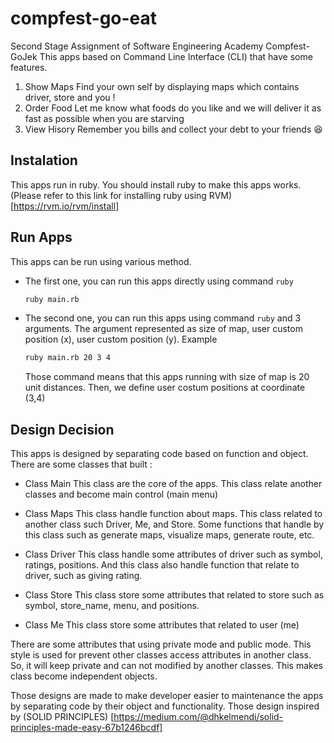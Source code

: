 # compfest-go-eat
Second Stage Assignment of Software Engineering Academy Compfest-GoJek
This apps based on Command Line Interface (CLI) that have some features.

1. Show Maps
   Find your own self by displaying maps which contains driver, store and you !
2. Order Food
   Let me know what foods do you like and we will deliver it as fast as possible when you are starving
3. View Hisory
   Remember you bills and collect your debt to your friends :laughing:

## Instalation

This apps run in ruby. You should install ruby to make this apps works. (Please refer to this link for installing ruby using RVM) [https://rvm.io/rvm/install]

## Run Apps

This apps can be run using various method. 
- The first one, you can run this apps directly using command `ruby`
  ```bash
  ruby main.rb
  ```
 - The second one, you can run this apps using command `ruby` and 3 arguments. The argument represented as size of map, user custom position (x), user custom position (y). Example
   ```bash
   ruby main.rb 20 3 4
   ```
   Those command means that this apps running with size of map is 20 unit distances. Then, we define user costum positions at coordinate (3,4)

## Design Decision

This apps is designed by separating code based on function and object. There are some classes that built :

- Class Main
  This class are the core of the apps. This class relate another classes and become main control (main menu)

- Class Maps
  This class handle function about maps. This class related to another class such Driver, Me, and Store. Some functions that handle by this class such as generate maps, visualize maps, generate route, etc.

- Class Driver
  This class handle some attributes of driver such as symbol, ratings, positions. And this class also handle function that relate to driver, such as giving rating.

- Class Store
  This class store some attributes that related to store such as symbol, store_name, menu, and positions.

- Class Me
  This class store some attributes that related to user (me)

There are some attributes that using private mode and public mode. This style is used for prevent other classes access attributes in another class. So, it will keep private and can not modified by another classes. This makes class become independent objects.

Those designs are made to make developer easier to maintenance the apps by separating code by their object and functionality. Those design inspired by (SOLID PRINCIPLES) [https://medium.com/@dhkelmendi/solid-principles-made-easy-67b1246bcdf]